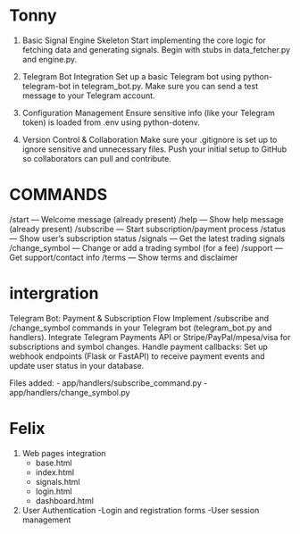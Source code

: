 # Tonny 

1. Basic Signal Engine Skeleton
Start implementing the core logic for fetching data and generating signals.
Begin with stubs in data_fetcher.py and engine.py. 

2. Telegram Bot Integration
Set up a basic Telegram bot using python-telegram-bot in telegram_bot.py.
Make sure you can send a test message to your Telegram account.

3. Configuration Management
Ensure sensitive info (like your Telegram token) is loaded from .env using python-dotenv.

4. Version Control & Collaboration
Make sure your .gitignore is set up to ignore sensitive and unnecessary files.
Push your initial setup to GitHub so collaborators can pull and contribute.

# COMMANDS

/start — Welcome message (already present)
/help — Show help message (already present)
/subscribe — Start subscription/payment process
/status — Show user’s subscription status
/signals — Get the latest trading signals
/change_symbol — Change or add a trading symbol (for a fee)
/support — Get support/contact info
/terms — Show terms and disclaimer

# intergration

Telegram Bot: Payment & Subscription Flow
Implement /subscribe and /change_symbol commands in your Telegram bot (telegram_bot.py and handlers).
Integrate Telegram Payments API or Stripe/PayPal/mpesa/visa for subscriptions and symbol changes.
Handle payment callbacks: Set up webhook endpoints (Flask or FastAPI) to receive payment events and update user status in your database.

Files added:
    - app/handlers/subscribe_command.py
    - app/handlers/change_symbol.py

# Felix
1. Web pages integration
    - base.html
    - index.html
    - signals.html
    - login.html
    - dashboard.html
2. User Authentication
    -Login and registration forms
    -User session management